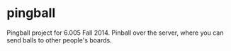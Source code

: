 # pingball

Pingball project for 6.005 Fall 2014. 
Pinball over the server, where you can send balls to other people's boards.
